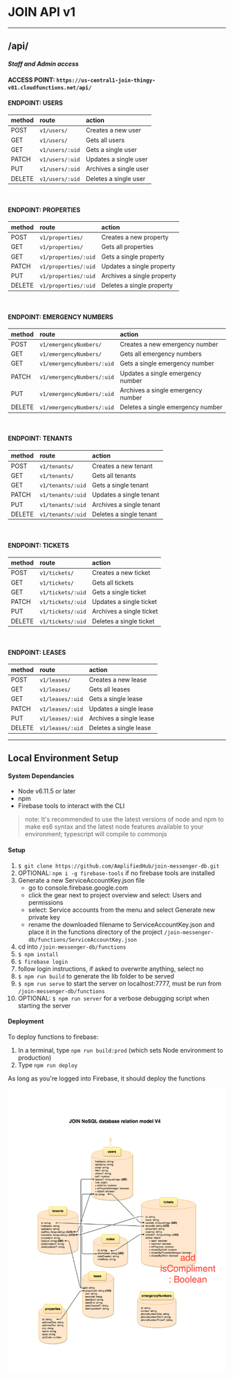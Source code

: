 # JOIN API v1

---

## /api/

#### _Staff and Admin access_

#### ACCESS POINT: `https://us-central1-join-thingy-v01.cloudfunctions.net/api/`

#### ENDPOINT: USERS

| method | route           | action                 |
| :----- | :-------------- | :--------------------- |
| POST   | `v1/users/`     | Creates a new user     |
| GET    | `v1/users/`     | Gets all users         |
| GET    | `v1/users/:uid` | Gets a single user     |
| PATCH  | `v1/users/:uid` | Updates a single user  |
| PUT    | `v1/users/:uid` | Archives a single user |
| DELETE | `v1/users/:uid` | Deletes a single user  |

<br>

#### ENDPOINT: PROPERTIES

| method | route                | action                     |
| :----- | :------------------- | :------------------------- |
| POST   | `v1/properties/`     | Creates a new property     |
| GET    | `v1/properties/`     | Gets all properties        |
| GET    | `v1/properties/:uid` | Gets a single property     |
| PATCH  | `v1/properties/:uid` | Updates a single property  |
| PUT    | `v1/properties/:uid` | Archives a single property |
| DELETE | `v1/properties/:uid` | Deletes a single property  |

<br>

#### ENDPOINT: EMERGENCY NUMBERS

| method | route                      | action                             |
| :----- | :------------------------- | :--------------------------------- |
| POST   | `v1/emergencyNumbers/`     | Creates a new emergency number     |
| GET    | `v1/emergencyNumbers/`     | Gets all emergency numbers         |
| GET    | `v1/emergencyNumbers/:uid` | Gets a single emergency number     |
| PATCH  | `v1/emergencyNumbers/:uid` | Updates a single emergency number  |
| PUT    | `v1/emergencyNumbers/:uid` | Archives a single emergency number |
| DELETE | `v1/emergencyNumbers/:uid` | Deletes a single emergency number  |

<br>

#### ENDPOINT: TENANTS

| method | route             | action                   |
| :----- | :---------------- | :----------------------- |
| POST   | `v1/tenants/`     | Creates a new tenant     |
| GET    | `v1/tenants/`     | Gets all tenants         |
| GET    | `v1/tenants/:uid` | Gets a single tenant     |
| PATCH  | `v1/tenants/:uid` | Updates a single tenant  |
| PUT    | `v1/tenants/:uid` | Archives a single tenant |
| DELETE | `v1/tenants/:uid` | Deletes a single tenant  |

<br>

#### ENDPOINT: TICKETS

| method | route             | action                   |
| :----- | :---------------- | :----------------------- |
| POST   | `v1/tickets/`     | Creates a new ticket     |
| GET    | `v1/tickets/`     | Gets all tickets         |
| GET    | `v1/tickets/:uid` | Gets a single ticket     |
| PATCH  | `v1/tickets/:uid` | Updates a single ticket  |
| PUT    | `v1/tickets/:uid` | Archives a single ticket |
| DELETE | `v1/tickets/:uid` | Deletes a single ticket  |

<br>

#### ENDPOINT: LEASES

| method | route            | action                  |
| :----- | :--------------- | :---------------------- |
| POST   | `v1/leases/`     | Creates a new lease     |
| GET    | `v1/leases/`     | Gets all leases         |
| GET    | `v1/leases/:uid` | Gets a single lease     |
| PATCH  | `v1/leases/:uid` | Updates a single lease  |
| PUT    | `v1/leases/:uid` | Archives a single lease |
| DELETE | `v1/leases/:uid` | Deletes a single lease  |

---

## Local Environment Setup

#### System Dependancies

- Node v6.11.5 or later
- npm
- Firebase tools to interact with the CLI

> note: It's recommended to use the latest versions of node and npm to make es6 syntax and the latest node features available to your environment; typescript will compile to commonjs

#### Setup

1. `$ git clone https://github.com/AmplifiedHub/join-messenger-db.git`
2. OPTIONAL: `npm i -g firebase-tools` if no firebase tools are installed
3. Generate a new ServiceAccountKey.json file
   - go to console.firebase.google.com
   - click the gear next to project overview and select: Users and permissions
   - select: Service accounts from the menu and select Generate new private key
   - rename the downloaded filename to ServiceAccountKey.json and place it in the functions directory of the project `/join-messenger-db/functions/ServiceAccountKey.json`
4. cd into `/join-messenger-db/functions`
5. `$ npm install`
6. `$ firebase login`
7. follow login instructions, if asked to overwrite anything, select no
8. `$ npm run build` to generate the lib folder to be served
9. `$ npm run serve` to start the server on localhost:7777, must be run from `/join-messenger-db/functions`
10. OPTIONAL: `$ npm run server` for a verbose debugging script when starting the server

#### Deployment

To deploy functions to firebase:

1. In a terminal, type `npm run build:prod` (which sets Node environment to production)
2. Type `npm run deploy`

As long as you're logged into Firebase, it should deploy the functions

![join database model](./imgs/JOIN_DB_model.png)
